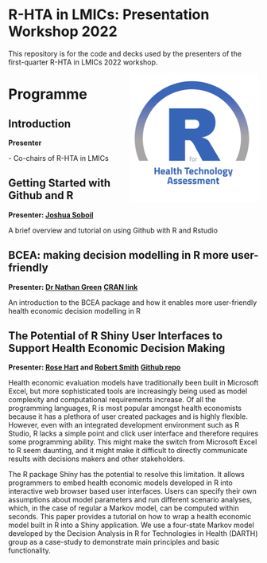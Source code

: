 # R-HTA in LMICs: Presentation Workshop 2022
This repository is for the code and decks used by the presenters of the first-quarter R-HTA in LMICs 2022 workshop.

<img src="img/logo.png" width="260" align="right" />

<h1 id = 'first'>Programme </h1>
<h2 id = 'Titles'>Introduction</h2>
<body>
<b>Presenter</b>
<p>
- Co-chairs of R-HTA in LMICs
</p>
<h2 id = 'Titles'>Getting Started with Github and R</h2>
<body>
<b>Presenter: <a href = "https://jsoboil.github.io/">Joshua Soboil<a/></b>
<p>
A brief overview and tutorial on using Github with R and Rstudio
</p>
</body>
<h2 id = 'Titles'>BCEA: making decision modelling in R more user-friendly</h2>
<body>
<b>Presenter: <a href = "https://www.ucl.ac.uk/statistics/dr-nathan-green">Dr Nathan Green<a/></b>
</body>
<b>
<a href = "https://cran.r-project.org/web/packages/BCEA/index.html">CRAN link<a/>
</b>
<p>
An introduction to the BCEA package and how it enables more user-friendly health economic decision modelling in R
</p>
</body>
<h2 id = 'Titles'>The Potential of R Shiny User Interfaces to Support Health Economic Decision Making</h2>
<body>
<b>Presenter: <a href = "https://www.ucl.ac.uk/statistics/dr-nathan-green">Rose Hart<a/> and <a href = "https://www.ucl.ac.uk/statistics/dr-nathan-green">Robert Smith<a/></b>
</body>
<b>
<a href = "https://github.com/r-hta/R-Shiny-for-HTA">Github repo<a/>
</b>
<p>

Health economic evaluation models have traditionally been built in Microsoft Excel, but more sophisticated tools are increasingly being used as model complexity and computational requirements increase. Of all the programming languages, R is most popular amongst health economists because it has a plethora of user created packages and is highly flexible. However, even with an integrated development environment such as R Studio, R lacks a simple point and click user interface and therefore requires some programming ability. This might make the switch from Microsoft Excel to R seem daunting, and it might make it difficult to directly communicate results with decisions makers and other stakeholders.
</p>
<p>
The R package Shiny has the potential to resolve this limitation. It allows programmers to embed health economic models developed in R into interactive web browser based user interfaces. Users can specify their own assumptions about model parameters and run different scenario analyses, which, in the case of regular a Markov model, can be computed within seconds. This paper provides a tutorial on how to wrap a health economic model built in R into a Shiny application. We use a four-state Markov model developed by the Decision Analysis in R for Technologies in Health (DARTH) group as a case-study to demonstrate main principles and basic functionality.
</p>
</body>
